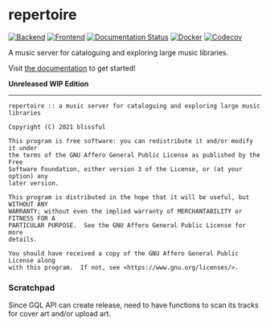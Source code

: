 # repertoire

[![Backend](https://img.shields.io/github/workflow/status/azuline/repertoire/Backend?label=backend)](https://github.com/azuline/repertoire/actions?query=workflow%3ABackend)
[![Frontend](https://img.shields.io/github/workflow/status/azuline/repertoire/Frontend?label=frontend)](https://github.com/azuline/repertoire/actions?query=workflow%3AFrontend)
[![Documentation Status](https://readthedocs.org/projects/repertoire/badge/?version=latest)](https://readthedocs.org/projects/repertoire/builds)
[![Docker](https://img.shields.io/docker/cloud/build/blissful/repertoire)](https://hub.docker.com/r/blissful/repertoire)
[![Codecov](https://img.shields.io/codecov/c/github/azuline/repertoire?token=98M8XQLWLH)](https://codecov.io/gh/azuline/repertoire)

A music server for cataloguing and exploring large music libraries.

Visit [the documentation](https://repertoire.readthedocs.io) to get started!

**Unreleased WIP Edition**

---

```
repertoire :: a music server for cataloguing and exploring large music libraries

Copyright (C) 2021 blissful

This program is free software: you can redistribute it and/or modify it under
the terms of the GNU Affero General Public License as published by the Free
Software Foundation, either version 3 of the License, or (at your option) any
later version.

This program is distributed in the hope that it will be useful, but WITHOUT ANY
WARRANTY; without even the implied warranty of MERCHANTABILITY or FITNESS FOR A
PARTICULAR PURPOSE.  See the GNU Affero General Public License for more
details.

You should have received a copy of the GNU Affero General Public License along
with this program.  If not, see <https://www.gnu.org/licenses/>.
```

### Scratchpad

Since GQL API can create release, need to have functions to scan its tracks for
cover art and/or upload art.
